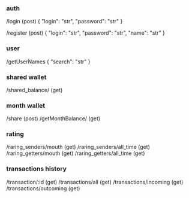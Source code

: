 ### auth
/login (post)
{
	"login": "str",
	"password": "str"
}

/register (post)
{
	"login": "str",
	"password": "str",
	"name": "str"
}

### user 
/getUserNames
{
	"search": "str"
}
<!---
для поиска пользователей (во вкладке передать)
можно искать по логину или по имени
-->


### shared wallet
/shared_balance/ (get)


### month wallet
/share (post)
/getMonthBalance/ (get)


### rating
/raring_senders/mouth (get)
/raring_senders/all_time (get)
/raring_getters/mouth (get)
/raring_getters/all_time (get)


### transactions history
/transaction/:id (get)
/transactions/all (get)
/transactions/incoming (get)
/transactions/outcoming (get)



